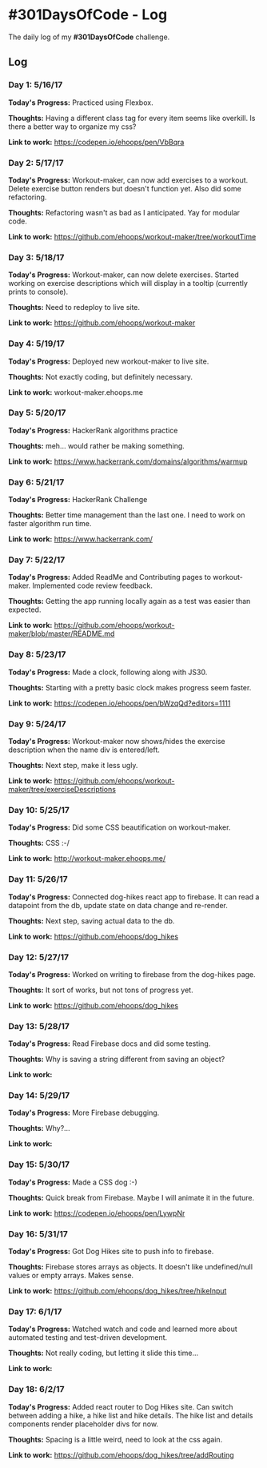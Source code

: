 # #301DaysOfCode - Log
The daily log of my **#301DaysOfCode** challenge.

## Log

### Day 1: 5/16/17

**Today's Progress:**
Practiced using Flexbox.

**Thoughts:**
Having a different class tag for every item seems like overkill.  Is there a better way to organize my css?

**Link to work:**
https://codepen.io/ehoops/pen/VbBqra


### Day 2: 5/17/17

**Today's Progress:**
Workout-maker, can now add exercises to a workout.  Delete exercise button renders but doesn't function yet.  Also did some refactoring.

**Thoughts:**
Refactoring wasn't as bad as I anticipated.  Yay for modular code.

**Link to work:**
https://github.com/ehoops/workout-maker/tree/workoutTime


### Day 3: 5/18/17

**Today's Progress:**
Workout-maker, can now delete exercises.  Started working on exercise descriptions which will display in a tooltip (currently prints to console).

**Thoughts:**
Need to redeploy to live site.

**Link to work:**
https://github.com/ehoops/workout-maker


### Day 4: 5/19/17

**Today's Progress:**
Deployed new workout-maker to live site.

**Thoughts:**
Not exactly coding, but definitely necessary.

**Link to work:**
workout-maker.ehoops.me

### Day 5: 5/20/17 

**Today's Progress:**
HackerRank algorithms practice

**Thoughts:**
meh... would rather be making something.

**Link to work:**
https://www.hackerrank.com/domains/algorithms/warmup

### Day 6: 5/21/17 

**Today's Progress:**
HackerRank Challenge

**Thoughts:**
Better time management than the last one.  I need to work on faster algorithm run time.

**Link to work:**
https://www.hackerrank.com/

### Day 7: 5/22/17

**Today's Progress:**
Added ReadMe and Contributing pages to workout-maker.  Implemented code review feedback.

**Thoughts:**
Getting the app running locally again as a test was easier than expected.

**Link to work:**
https://github.com/ehoops/workout-maker/blob/master/README.md

### Day 8: 5/23/17

**Today's Progress:**
Made a clock, following along with JS30.

**Thoughts:**
Starting with a pretty basic clock makes progress seem faster.

**Link to work:**
https://codepen.io/ehoops/pen/bWzqQd?editors=1111

### Day 9: 5/24/17

**Today's Progress:**
Workout-maker now shows/hides the exercise description when the name div is entered/left.

**Thoughts:**
Next step, make it less ugly.

**Link to work:**
https://github.com/ehoops/workout-maker/tree/exerciseDescriptions

### Day 10: 5/25/17 

**Today's Progress:**
Did some CSS beautification on workout-maker.

**Thoughts:**
CSS :-/

**Link to work:**
http://workout-maker.ehoops.me/

### Day 11: 5/26/17

**Today's Progress:**
Connected dog-hikes react app to firebase.  It can read a datapoint from the db, update state on data change and re-render.

**Thoughts:**
Next step, saving actual data to the db.

**Link to work:**
https://github.com/ehoops/dog_hikes

### Day 12: 5/27/17

**Today's Progress:**
Worked on writing to firebase from the dog-hikes page.

**Thoughts:**
It sort of works, but not tons of progress yet.

**Link to work:**
https://github.com/ehoops/dog_hikes


### Day 13: 5/28/17 

**Today's Progress:**
Read Firebase docs and did some testing.

**Thoughts:**
Why is saving a string different from saving an object?

**Link to work:**


### Day 14: 5/29/17

**Today's Progress:**
More Firebase debugging.

**Thoughts:**
Why?...

**Link to work:**


### Day 15: 5/30/17

**Today's Progress:**
Made a CSS dog :-)

**Thoughts:**
Quick break from Firebase. Maybe I will animate it in the future.

**Link to work:**
https://codepen.io/ehoops/pen/LywpNr

### Day 16: 5/31/17 

**Today's Progress:**
Got Dog Hikes site to push info to firebase.

**Thoughts:**
Firebase stores arrays as objects.  It doesn't like undefined/null values or empty arrays.  Makes sense.

**Link to work:**
https://github.com/ehoops/dog_hikes/tree/hikeInput

### Day 17: 6/1/17

**Today's Progress:**
Watched watch and code and learned more about automated testing and test-driven development.

**Thoughts:**
Not really coding, but letting it slide this time...

**Link to work:**

### Day 18: 6/2/17 

**Today's Progress:**
Added react router to Dog Hikes site.  Can switch between adding a hike, a hike list and hike details.  The hike list and details components render placeholder divs for now.

**Thoughts:**
Spacing is a little weird, need to look at the css again.

**Link to work:**
https://github.com/ehoops/dog_hikes/tree/addRouting
